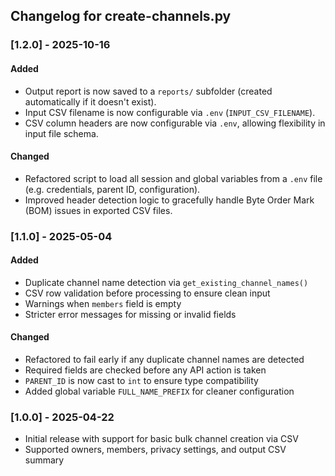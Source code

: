 ## Changelog for create-channels.py

### [1.2.0] - 2025-10-16

#### Added
* Output report is now saved to a `reports/` subfolder (created automatically if it doesn't exist).
* Input CSV filename is now configurable via `.env` (`INPUT_CSV_FILENAME`).
* CSV column headers are now configurable via `.env`, allowing flexibility in input file schema.

#### Changed
* Refactored script to load all session and global variables from a `.env` file (e.g. credentials, parent ID, configuration).
* Improved header detection logic to gracefully handle Byte Order Mark (BOM) issues in exported CSV files.

### [1.1.0] - 2025-05-04

#### Added

* Duplicate channel name detection via `get_existing_channel_names()`
* CSV row validation before processing to ensure clean input
* Warnings when `members` field is empty
* Stricter error messages for missing or invalid fields

#### Changed

* Refactored to fail early if any duplicate channel names are detected
* Required fields are checked before any API action is taken
* `PARENT_ID` is now cast to `int` to ensure type compatibility
* Added global variable `FULL_NAME_PREFIX` for cleaner configuration

### \[1.0.0] - 2025-04-22

* Initial release with support for basic bulk channel creation via CSV
* Supported owners, members, privacy settings, and output CSV summary
